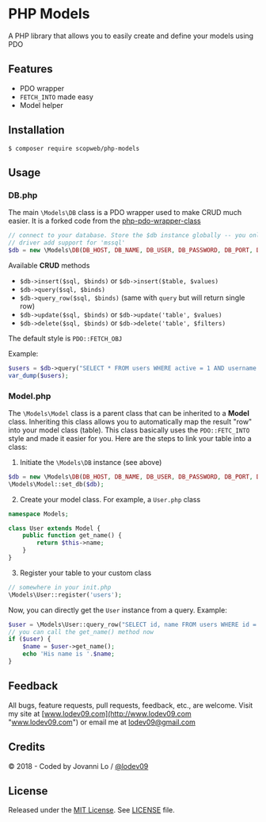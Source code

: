 PHP Models
============================

A PHP library that allows you to easily create and define your models using PDO

## Features
- PDO wrapper
- `FETCH_INTO` made easy
- Model helper

## Installation
```term
$ composer require scopweb/php-models
```

## Usage
### DB.php
The main `\Models\DB` class is a PDO wrapper used to make CRUD much easier. It is a forked code from the [php-pdo-wrapper-class](https://github.com/lonalore/php-pdo-wrapper-class)
```php
// connect to your database. Store the $db instance globally -- you only need to connect to your db ONCE!
// driver add support for 'mssql'
$db = new \Models\DB(DB_HOST, DB_NAME, DB_USER, DB_PASSWORD, DB_PORT, DB_DRIVER);
```

Available **CRUD** methods
- `$db->insert($sql, $binds)` or `$db->insert($table, $values)`
- `$db->query($sql, $binds)`
- `$db->query_row($sql, $binds)` (same with `query` but will return single row)
- `$db->update($sql, $binds)` or `$db->update('table', $values)`
- `$db->delete($sql, $binds)` or `$db->delete('table', $filters)`

The default style is `PDO::FETCH_OBJ`

Example:
```php
$users = $db->query("SELECT * FROM users WHERE active = 1 AND username = :username", array('username' => 'lodev09'));
var_dump($users);
```

### Model.php
The `\Models\Model` class is a parent class that can be inherited to a **Model** class. Inheriting this class allows you to automatically map the result "row" into your model class (table). This class basically uses the `PDO::FETC_INTO` style and made it easier for you. Here are the steps to link your table into a class:

1. Initiate the `\Models\DB` instance (see above)
```php
$db = new \Models\DB(DB_HOST, DB_NAME, DB_USER, DB_PASSWORD, DB_PORT, DB_DRIVER);
\Models\Model::set_db($db);
```

2. Create your model class. For example, a `User.php` class
```php
namespace Models;

class User extends Model {
    public function get_name() {
        return $this->name;
    }
}
```
3. Register your table to your custom class
```php
// somewhere in your init.php
\Models\User::register('users');
```

Now, you can directly get the `User` instance from a query. Example:
```php
$user = \Models\User::query_row("SELECT id, name FROM users WHERE id = 1 AND active = 1");
// you can call the get_name() method now
if ($user) {
    $name = $user->get_name();
    echo 'His name is '.$name;
}
```

## Feedback
All bugs, feature requests, pull requests, feedback, etc., are welcome. Visit my site at [www.lodev09.com](http://www.lodev09.com "www.lodev09.com") or email me at [lodev09@gmail.com](mailto:lodev09@gmail.com)

## Credits
&copy; 2018 - Coded by Jovanni Lo / [@lodev09](http://twitter.com/lodev09)

## License
Released under the [MIT License](http://opensource.org/licenses/MIT).
See [LICENSE](LICENSE) file.
